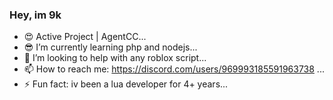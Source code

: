 ### Hey, im 9k

- 😍 Active Project | AgentCC...
- 😎 I’m currently learning php and nodejs...
- 🤔 I’m looking to help with any roblox script...
- 📫 How to reach me: https://discord.com/users/969993185591963738 ...
- ⚡ Fun fact: iv been a lua developer for 4+ years...
